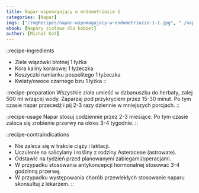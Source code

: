```yaml
---
title: Napar wspomagający w endometriozie 1
categories: [Napar]
imgs: ["/imgRecipes/napar-wspomagajacy-w-endometriozie-1-1.jpg", "./napar-wspomagajacy-w-endometriozie-1-2.jpg"]
ebook: [Napary ziołowe dla kobiet]
author: [Michał Kot]
---
```


::recipe-ingredients
- Ziele wiązówki błotnej 1 łyżka
- Kora kaliny koralowej 1 łyżeczka
- Koszyczki rumianku pospolitego 1 łyżeczka
- Kwiaty/owoce czarnego bzu 1 łyżka
::

::recipe-preparation
Wszystkie zioła umieść w dzbanuszku do herbaty, zalej 500 ml wrzącej wody. Zaparzaj pod przykryciem przez 15-30 minut. Po tym czasie napar przecedź i pij 2-3 razy dziennie w mniejszych porcjach.
::

::recipe-usage
Napar stosuj codziennie przez 2-3 miesiące. Po tym czasie zaleca się zrobienie przerwy na okres 3-4 tygodnie.
::

::recipe-contraindications
- Nie zaleca się w trakcie ciąży i laktacji.
- Uczulenie na salicylany i rośliny z rodziny Asteraceae (astrowate).
- Odstawić na tydzień przed planowanymi zabiegami/operacjami.
- W przypadku stosowania antykoncepcji hormonalnej stosować 3-4 godzinną przerwę.
- W przypadku występowania chorób przewlekłych stosowanie naparu skonsultuj z lekarzem.
::